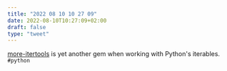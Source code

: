 ```yaml
---
title: "2022 08 10 10 27 09"
date: 2022-08-10T10:27:09+02:00
draft: false
type: "tweet"
---
```


[more-itertools](https://pypi.org/project/more-itertools/) is yet another gem when working with Python's iterables. `#python`
